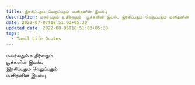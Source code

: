 ```yaml
---
title: இரசிப்பதும் வெறுப்பதும் மனிதனின் இயல்பு
description: மலர்வதும் உதிர்வதும்  பூக்களின் இயல்பு இரசிப்பதும் வெறுப்பதும் மனிதனின் இயல்பு.
date: 2022-07-07T18:51:03+05:30
updated_date: 2022-08-05T18:51:03+05:30
tags:
  - Tamil Life Quotes
---
```


மலர்வதும் உதிர்வதும்  
பூக்களின் இயல்பு  
இரசிப்பதும் வெறுப்பதும்  
மனிதனின் இயல்பு
